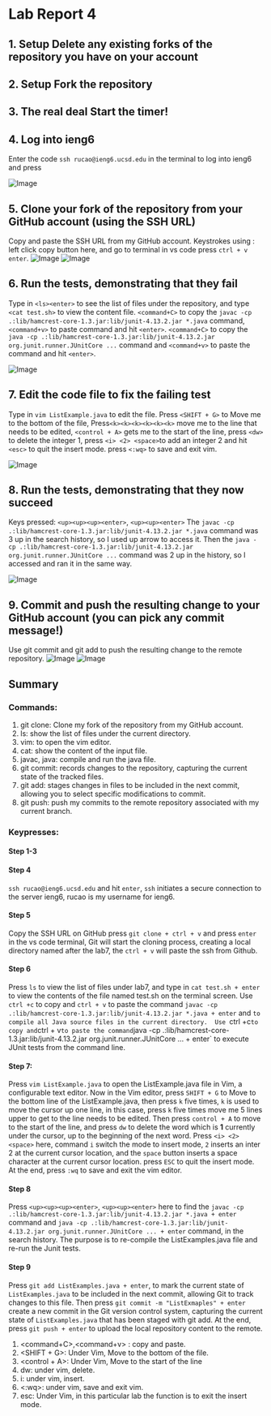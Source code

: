 # Lab Report 4

## 1. Setup Delete any existing forks of the repository you have on your account

## 2. Setup Fork the repository

## 3. The real deal Start the timer!

## 4. Log into ieng6
  Enter the code `ssh rucao@ieng6.ucsd.edu` in the terminal to log into ieng6 and press <enter>
  
  ![Image](step4.png)

## 5. Clone your fork of the repository from your GitHub account (using the SSH URL)
  Copy and paste the SSH URL from my GitHub account. 
  Keystrokes using  : left click copy button here, and go to terminal in vs code press `ctrl + v enter`.
  ![Image](pp.png)
  ![Image](step5.png)
  
## 6. Run the tests, demonstrating that they fail
  Type in `<ls><enter>` to see the list of files under the repository, and type `<cat test.sh>` to view the content file. `<command+C>` to copy the `javac -cp .:lib/hamcrest-core-1.3.jar:lib/junit-4.13.2.jar *.java` command, 
  `<command+v>` to paste command and hit `<enter>`. `<command+C>` to copy the `java -cp .:lib/hamcrest-core-1.3.jar:lib/junit-4.13.2.jar org.junit.runner.JUnitCore ...` command and  `<command+v>` to paste the command and hit `<enter>`. 
  
  ![Image](step6.png)

## 7. Edit the code file to fix the failing test
  Type in `vim ListExample.java` to edit the file. 
  Press `<SHIFT + G>` to Move me to the bottom of the file, Press`<k><k><k><k><k><k>` move me to the line that needs to be edited, `<control + A>` gets me to the start of the line, press `<dw>` to delete the integer 1, press `<i> <2> <space>`to 
  add an integer 2 and hit `<esc>` to quit the insert mode. press `<:wq>` to save and exit vim. 
  
  ![Image](step7.png)

## 8. Run the tests, demonstrating that they now succeed
  Keys pressed: `<up><up><up><enter>`, `<up><up><enter>` The `javac -cp .:lib/hamcrest-core-1.3.jar:lib/junit-4.13.2.jar *.java` command was 3 up in the search history, so I used up arrow to access it. 
  Then the `java -cp .:lib/hamcrest-core-1.3.jar:lib/junit-4.13.2.jar org.junit.runner.JUnitCore ...` command was 2 up in the history, so I accessed and ran it in the same way.
  
  ![Image](step8.png)

## 9. Commit and push the resulting change to your GitHub account (you can pick any commit message!)
  Use git commit and git add to push the resulting change to the remote repository. 
  ![Image](step9.png)
  ![Image](step9-1.png)
## Summary 

### Commands: 
   1. git clone: Clone my fork of the repository from my GitHub account.
   2. ls: show the list of files under the current directory.
   3. vim: to open the vim editor.
   4. cat: show the content of the input file.
   5. javac, java: compile and run the java file.
   6. git commit: records changes to the repository, capturing the current state of the tracked files.
   7. git add: stages changes in files to be included in the next commit, allowing you to select specific modifications to commit.
   8. git push: push my commits to the remote repository associated with my current branch.

### Keypresses:
  #### Step 1-3
  
  #### Step 4 
  `ssh rucao@ieng6.ucsd.edu` and hit `enter`, `ssh`  initiates a secure connection to the server ieng6, rucao is my username for ieng6.
  
  #### Step 5 
  Copy the SSH URL on GitHub press `git clone + ctrl + v`  and press `enter` in the vs code terminal, Git will start the cloning process, creating a local directory named after the lab7, the `ctrl + v` will paste the ssh from Github.
  
  #### Step 6 
  Press `ls` to view the list of files under lab7, and type in `cat test.sh + enter` to view the contents of the file named test.sh on the terminal screen. Use `ctrl +c` to copy and `ctrl + v` to paste the command `javac -cp .:lib/hamcrest-core-1.3.jar:lib/junit-4.13.2.jar *.java + enter`  and `to compile all Java source files in the current directory.  Use `ctrl +c` to copy and `ctrl + v` to paste the command `java -cp .:lib/hamcrest-core-1.3.jar:lib/junit-4.13.2.jar org.junit.runner.JUnitCore ... + enter` to execute JUnit tests from the command line.
  
  #### Step 7: 
  Press `vim ListExample.java` to open the ListExample.java file in Vim, a configurable text editor. Now in the Vim editor, press `SHIFT + G` to Move to the bottom line of the ListExample.java, then press `k` five times, `k` is used to move the cursor up one line, in this case, press `k` five times move me 5 lines upper to get to the line needs to be edited. Then press `control + A` to move to the start of the line, and press `dw` to delete the word which is **1** currently under the cursor, up to the beginning of the next word. Press `<i> <2> <space>` here, command `i` switch the mode to insert mode, `2` inserts an inter 2 at the current cursor location, and the `space` button inserts a space character at the current cursor location. press `ESC` to quit the insert mode. At the end, press `:wq` to save and exit the vim editor. 
  
  #### Step 8 
  Press `<up><up><up><enter>`, `<up><up><enter>` here to find the `javac -cp .:lib/hamcrest-core-1.3.jar:lib/junit-4.13.2.jar *.java + enter` command and `java -cp .:lib/hamcrest-core-1.3.jar:lib/junit-4.13.2.jar org.junit.runner.JUnitCore ... + enter` command, in the search history. The purpose is to re-compile the ListExamples.java file and re-run the Junit tests.
  
  #### Step 9 
  Press `git add ListExamples.java + enter`, to mark the current state of `ListExamples.java` to be included in the next commit, allowing Git to track changes to this file. Then press `git commit -m "ListExmaples" + enter` create a new commit in the Git version control system, capturing the current state of `ListExamples.java` that has been staged with git add. At the end, press `git push + enter` to upload the local repository content to the remote.
  

   1. <command+C>,<command+v> : copy and paste.
   2. <SHIFT + G>: Under Vim, Move to the bottom of the file.
   3. <control + A>: Under Vim, Move to the start of the line
   4. dw: under vim, delete.
   5. i: under vim, insert.
   6. <:wq>: under vim, save and exit vim.
   7. esc: Under Vim, in this particular lab the function is to exit the insert mode. 
